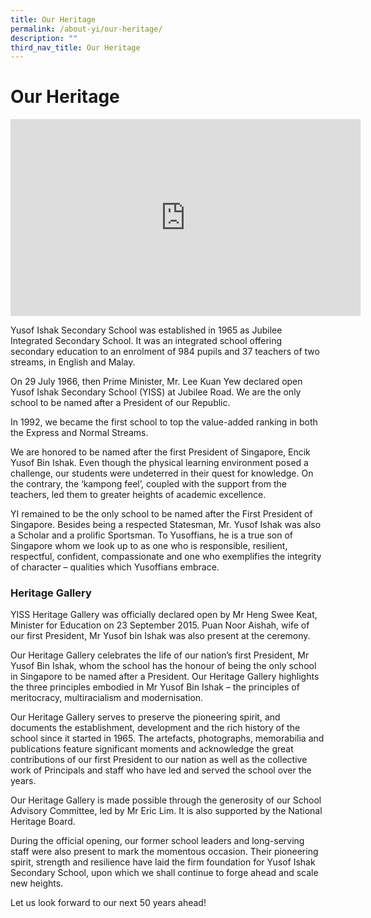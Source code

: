 ```yaml
---
title: Our Heritage
permalink: /about-yi/our-heritage/
description: ""
third_nav_title: Our Heritage
---
```

# **Our Heritage**


<iframe width="560" height="315" src="https://www.youtube.com/embed/2AC0JMM0xJQ" title="YouTube video player" frameborder="0" allow="accelerometer; autoplay; clipboard-write; encrypted-media; gyroscope; picture-in-picture" allowfullscreen></iframe>


Yusof Ishak Secondary School was established in 1965 as Jubilee Integrated Secondary School. It was an integrated school offering secondary education to an enrolment of 984 pupils and 37 teachers of two streams, in English and Malay.

On 29 July 1966, then Prime Minister, Mr. Lee Kuan Yew declared open Yusof Ishak Secondary School (YISS) at Jubilee Road. We are the only school to be named after a President of our Republic.

In 1992, we became the first school to top the value-added ranking in both the Express and Normal Streams.

We are honored to be named after the first President of Singapore, Encik Yusof Bin Ishak. Even though the physical learning environment posed a challenge, our students were undeterred in their quest for knowledge. On the contrary, the ‘kampong feel’, coupled with the support from the teachers, led them to greater heights of academic excellence.

YI remained to be the only school to be named after the First President of Singapore. Besides being a respected Statesman, Mr. Yusof Ishak was also a Scholar and a prolific Sportsman. To Yusoffians, he is a true son of Singapore whom we look up to as one who is responsible, resilient, respectful, confident, compassionate and one who exemplifies the integrity of character – qualities which Yusoffians embrace.

  

### Heritage Gallery

YISS Heritage Gallery was officially declared open by Mr Heng Swee Keat, Minister for Education on 23 September 2015. Puan Noor Aishah, wife of our first President, Mr Yusof bin Ishak was also present at the ceremony.

Our Heritage Gallery celebrates the life of our nation’s first President, Mr Yusof Bin Ishak, whom the school has the honour of being the only school in Singapore to be named after a President. Our Heritage Gallery highlights the three principles embodied in Mr Yusof Bin Ishak – the principles of meritocracy, multiracialism and modernisation.

Our Heritage Gallery serves to preserve the pioneering spirit, and documents the establishment, development and the rich history of the school since it started in 1965. The artefacts, photographs, memorabilia and publications feature significant moments and acknowledge the great contributions of our first President to our nation as well as the collective work of Principals and staff who have led and served the school over the years.

Our Heritage Gallery is made possible through the generosity of our School Advisory Committee, led by Mr Eric Lim. It is also supported by the National Heritage Board.

During the official opening, our former school leaders and long-serving staff were also present to mark the momentous occasion. Their pioneering spirit, strength and resilience have laid the firm foundation for Yusof Ishak Secondary School, upon which we shall continue to forge ahead and scale new heights.

Let us look forward to our next 50 years ahead!